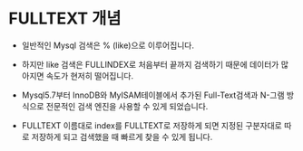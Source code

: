# FULLTEXT 개념

- 일반적인 Mysql 검색은 % (like)으로 이루어집니다.

- 하지만 like 검색은 FULLINDEX로 처음부터 끝까지 검색하기 때문에 데이터가 많아지면 속도가 현저히 떨어집니다.

- Mysql5.7부터 InnoDB와 MyISAM테이블에서 추가된 Full-Text검색과 N-그램 방식으로 전문적인 검색 엔진을 사용할 수 있게 되었습니다.

- FULLTEXT 이름대로 index를 FULLTEXT로 저장하게 되면 지정된 구분자대로 따로 저장하게 되고 검색했을 때 빠르게 찾을 수 있게 됩니다.

